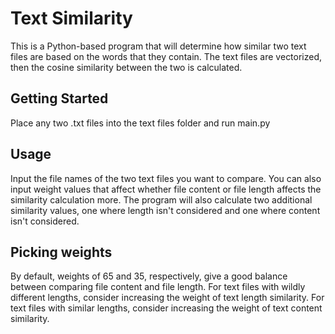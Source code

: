 # Text Similarity

This is a Python-based program that will determine how similar two text files are based on the words that they contain. The text files are vectorized, then the cosine similarity between the two is calculated.

## Getting Started

Place any two .txt files into the text files folder and run main.py


## Usage
Input the file names of the two text files you want to compare. You can also input weight values that affect whether file content or file length affects the similarity calculation more. The program will also calculate two additional similarity values, one where length isn't considered and one where content isn't considered.

## Picking weights
By default, weights of 65 and 35, respectively, give a good balance between comparing file content and file length. For text files with wildly different lengths, consider increasing the weight of text length similarity. For text files with similar lengths, consider increasing the weight of text content similarity.
